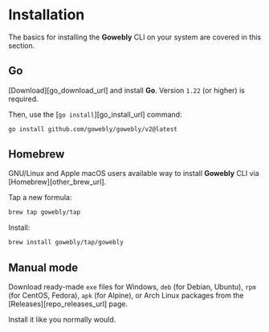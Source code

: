 # Installation

The basics for installing the **Gowebly** CLI on your system are covered in this section.

## Go

[Download][go_download_url] and install **Go**. Version `1.22` (or higher) is required.

Then, use the [`go install`][go_install_url] command:

``` bash
go install github.com/gowebly/gowebly/v2@latest
```

## Homebrew

GNU/Linux and Apple macOS users available way to install **Gowebly** CLI via [Homebrew][other_brew_url].

Tap a new formula:

``` bash
brew tap gowebly/tap
```

Install:

``` bash
brew install gowebly/tap/gowebly
```

## Manual mode

Download ready-made `exe` files for Windows, `deb` (for Debian, Ubuntu), `rpm` (for CentOS, Fedora), `apk` (for Alpine), or Arch Linux packages from the [Releases][repo_releases_url] page.

Install it like you normally would.

<!--@include: ../parts/links.md-->